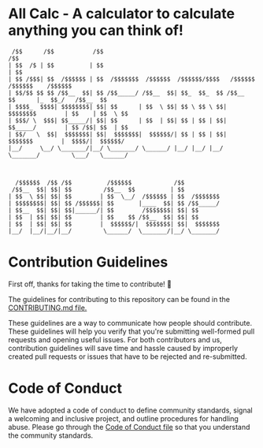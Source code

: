 # All Calc - A calculator to calculate anything you can think of!

```
 /$$      /$$           /$$                                                     /$$                    
| $$  /$ | $$          | $$                                                    | $$                    
| $$ /$$$| $$  /$$$$$$ | $$  /$$$$$$$  /$$$$$$  /$$$$$$/$$$$   /$$$$$$        /$$$$$$    /$$$$$$       
| $$/$$ $$ $$ /$$__  $$| $$ /$$_____/ /$$__  $$| $$_  $$_  $$ /$$__  $$      |_  $$_/   /$$__  $$      
| $$$$_  $$$$| $$$$$$$$| $$| $$      | $$  \ $$| $$ \ $$ \ $$| $$$$$$$$        | $$    | $$  \ $$      
| $$$/ \  $$$| $$_____/| $$| $$      | $$  | $$| $$ | $$ | $$| $$_____/        | $$ /$$| $$  | $$      
| $$/   \  $$|  $$$$$$$| $$|  $$$$$$$|  $$$$$$/| $$ | $$ | $$|  $$$$$$$        |  $$$$/|  $$$$$$/      
|__/     \__/ \_______/|__/ \_______/ \______/ |__/ |__/ |__/ \_______/         \___/   \______/       
                                                                                                       
                                                                                                       
                                                                                                       
  /$$$$$$  /$$ /$$          /$$$$$$            /$$                                                     
 /$$__  $$| $$| $$         /$$__  $$          | $$                                                     
| $$  \ $$| $$| $$        | $$  \__/  /$$$$$$ | $$  /$$$$$$$                                           
| $$$$$$$$| $$| $$ /$$$$$$| $$       |____  $$| $$ /$$_____/                                           
| $$__  $$| $$| $$|______/| $$        /$$$$$$$| $$| $$                                                 
| $$  | $$| $$| $$        | $$    $$ /$$__  $$| $$| $$                                                 
| $$  | $$| $$| $$        |  $$$$$$/|  $$$$$$$| $$|  $$$$$$$                                           
|__/  |__/|__/|__/         \______/  \_______/|__/ \_______/
```

# Contribution Guidelines


First off, thanks for taking the time to contribute! 🎉

The guidelines for contributing to this repository can be found in the [CONTRIBUTING.md file.](https://github.com/pccoeacm/all-calc/blob/main/CONTRIBUTING.md)

These guidelines are a way to communicate how people should contribute. These guidelines will help you verify that you're submitting well-formed pull requests and opening useful issues. For both contributors and us, contribution guidelines will save time and hassle caused by improperly created pull requests or issues that have to be rejected and re-submitted.

# Code of Conduct

We have adopted a code of conduct to define community standards, signal a welcoming and inclusive project, and outline procedures for handling abuse. Please go through the [Code of Conduct file](https://github.com/pccoeacm/all-calc/blob/main/CODE_OF_CONDUCT.md) so that you understand the community standards.
